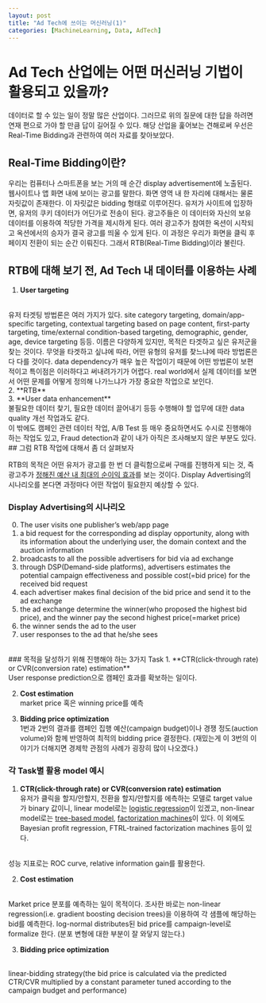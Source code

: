 ```yaml
---
layout: post
title: "Ad Tech에 쓰이는 머신러닝(1)"
categories: [MachineLearning, Data, AdTech]
---
```

# Ad Tech 산업에는 어떤 머신러닝 기법이 활용되고 있을까?

데이터로 할 수 있는 일이 정말 많은 산업이다. 그러므로 위의 질문에 대한 답을 하려면 연재 편으로 가야 할 만큼 답이 길어질 수 있다. 해당 산업을 훑어보는 견해로써 우선은 Real-Time Bidding과 관련하여 여러 자료를 찾아보았다.

## Real-Time Bidding이란?

우리는 컴퓨터나 스마트폰을 보는 거의 매 순간 display advertisement에 노출된다. 웹사이트나 앱 화면 내에 보이는 광고를 말한다. 화면 영역 내 한 자리에 대해서는 물론 자릿값이 존재한다. 이 자릿값은 bidding 형태로 이루어진다. 유저가 사이트에 입장하면, 유저의 쿠키 데이터가 어딘가로 전송이 된다. 광고주들은 이 데이터와 자신의 보유 데이터를 이용하여 적당한 가격을 제시하게 된다. 여러 광고주가 참여한 옥션이 시작되고 옥션에서의 승자가 결국 광고를 띄울 수 있게 된다. 이 과정은 우리가 화면을 클릭 후 페이지 전환이 되는 순간 이뤄진다. 그래서 RTB(Real-Time Bidding)이라 불린다.

## RTB에 대해 보기 전, Ad Tech 내 데이터를 이용하는 사례
1. **User targeting**
<br>
 유저 타겟팅 방법론은 여러 가지가 있다. site category targeting, domain/app-specific targeting, contextual targeting based on page content, first-party targeting, time/external condition-based targeting, demographic, gender, age, device targeting 등등. 이름은 다양하게 있지만, 목적은 타겟하고 싶은 유저군을 찾는 것이다. 무엇을 타겟하고 싶냐에 따라, 어떤 유형의 유저를 찾느냐에 따라 방법론은 다 다를 것이다. data dependency가 매우 높은 작업이기 때문에 어떤 방법론이 보편적이고 특이점은 이러하다고 써내려가기가 어렵다. real world에서 실제 데이터를 보면서 어떤 문제를 어떻게 정의해 나가느냐가 가장 중요한 작업으로 보인다.
<br>
2. **RTB**
<br>
3. **User data enhancement**
<br>
불필요한 데이터 찾기, 필요한 데이터 끌어내기 등등 수행해야 할 업무에 대한 data quality 개선 작업과도 같다.
<br>
이 밖에도  캠페인 관련 데이터 작업, A/B Test 등 매우 중요하면서도 수시로 진행해야 하는 작업도 있고, Fraud detection과 같이 내가 아직은 조사해보지 않은 부분도 있다.

<br>
## 그럼 RTB 작업에 대해서 좀 더 살펴보자

RTB의 목적은 어떤 유저가 광고를 한 번 더 클릭함으로써 구매를 진행하게 되는 것, 즉 광고주가 <u>정해진 예산 내 최대의 순이익 효과</u>를 보는 것이다.
Display Advertising의 시나리오를 본다면 과정마다 어떤 작업이 필요한지 예상할 수 있다.

### Display Advertising의 시나리오
0. The user visits one publisher’s web/app page
1. a bid request for the corresponding ad display opportunity, along with its information about the underlying user, the domain context and the auction information
2. broadcasts to all the possible advertisers for bid via ad exchange
3. through DSP(Demand-side platforms), advertisers estimates the potential campaign effectiveness and possible cost(=bid price) for the received bid request
4. each advertiser makes final decision of the bid price and send it to the ad exchange
5. the ad exchange determine the winner(who proposed the highest bid price), and the winner pay the second highest price(=market price)
6. the winner sends the ad to the user
7. user responses to the ad that he/she sees

<br>
### 목적을 달성하기 위해 진행해야 하는 3가지 Task
1. **CTR(click-through rate) or CVR(conversion rate) estimation**<br>
  User response prediction으로 캠페인 효과를 확보하는 일이다.

2. **Cost estimation**<br>
  market price 혹은 winning price를 예측

3. **Bidding price optimization**<br>
  1번과 2번의 결과를 캠페인 집행 예산(campaign budget)이나 경쟁 정도(auction volume)와 함께 반영하여 최적의 bidding price 결정한다. (재밌는게 이 3번의 이야기가 더해지면 경제학 관점의 사례가 굉장히 많이 나오겠다.)

### 각 Task별 활용 model 예시

1. **CTR(click-through rate) or CVR(conversion rate) estimation** <br>
  유저가 클릭을 할지/안할지, 전환을 할지/안할지를 에측하는 모델로 target value가 binary 값이니, linear model로는 <u>logistic regression</u>이 있겠고, non-linear model로는 <u>tree-based model</u>, <u>factorization machines</u>이 있다. 이 외에도 Bayesian profit regression, FTRL-trained factorization machines 등이 있다.
  <br>
  성능 지표로는 ROC curve, relative information gain를 활용한다.
<br>

2. **Cost estimation**
<br>
  Market price 분포를 예측하는 일이 목적이다. 조사한 바로는 non-linear regression(i.e. gradient boosting decision trees)을 이용하여 각 샘플에 해당하는 bid를 예측한다. log-normal distributes된  bid price를 campaign-level로 formalize 한다. (분포 변형에 대한 부분이 잘 와닿지 않는다.)
<br>

3. **Bidding price optimization**
<br>
	linear-bidding strategy(the bid price is calculated via the predicted CTR/CVR multiplied by a constant parameter tuned according to the campaign budget and performance)

